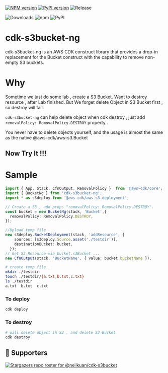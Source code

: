 [![NPM version](https://badge.fury.io/js/cdk-s3bucket-ng.svg)](https://badge.fury.io/js/cdk-s3bucket-ng)
[![PyPI version](https://badge.fury.io/py/cdk-s3bucket-ng.svg)](https://badge.fury.io/py/cdk-s3bucket-ng)
![Release](https://github.com/neilkuan/cdk-s3bucket/workflows/Release/badge.svg)

![Downloads](https://img.shields.io/badge/-DOWNLOADS:-brightgreen?color=gray)
![npm](https://img.shields.io/npm/dt/cdk-s3bucket-ng?label=npm&color=orange)
![PyPI](https://img.shields.io/pypi/dm/cdk-s3bucket-ng?label=pypi&color=blue)

# cdk-s3bucket-ng
cdk-s3bucket-ng is an AWS CDK construct library that provides a drop-in replacement for the Bucket construct with the capability to remove non-empty S3 buckets.

# Why

Sometime we just do some lab , create a S3 Bucket. 
Want to destroy resource , after Lab finished. 
But We forget delete Object in S3 Bucket first , so destroy will fail.

`cdk-s3bucket-ng`  can help delete object when cdk destroy , just add `removalPolicy: RemovalPolicy.DESTROY`  property .

You never have to delete objects yourself, and the usage is almost the same as the native @aws-cdk/aws-s3.Bucket

## Now Try It !!!
# Sample

```ts
import { App, Stack, CfnOutput, RemovalPolicy }  from '@aws-cdk/core';
import { BucketNg } from 'cdk-s3bucket-ng';
import * as s3deploy from '@aws-cdk/aws-s3-deployment';

// Create a S3 , add props "removalPolicy: RemovalPolicy.DESTROY".
const bucket = new BucketNg(stack, 'Bucket',{
  removalPolicy: RemovalPolicy.DESTROY,
});

//Upload temp file .
new s3deploy.BucketDeployment(stack, 'addResource', {
    sources: [s3deploy.Source.asset('./testdir')],
    destinationBucket: bucket,
  });
// Get S3 Resource via bucket.s3Bucket ...
new CfnOutput(stack, 'BucketName', { value: bucket.bucketName }); 
```

```bash
# create temp file .
mkdir ./testdir
touch ./testdir/{a.txt,b.txt,c.txt}
ls ./testdir
a.txt  b.txt  c.txt
```
### To deploy
```bash
cdk deploy
```
### To destroy
```bash
# will delete object in S3 , and delete S3 Bucket
cdk destroy
```

## :clap:  Supporters
[![Stargazers repo roster for @neilkuan/cdk-s3bucket](https://reporoster.com/stars/neilkuan/cdk-s3bucket)](https://github.com/neilkuan/cdk-s3bucket/stargazers)